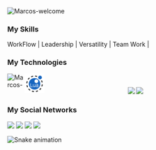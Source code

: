 <img title="Marcos-welcome" src="https://github.com/marcs-cpp/animation.svg/blob/master/readme.svg" alt="Marcos-welcome" align="center" height="" width="2000">

<h3>My Skills</h3>
<div styleisplay: inline_block">
 <p> WorkFlow | Leadership | Versatility | Team Work | </p>
<h3>My Technologies</h3>
<div style="display: inline_block">
    <img align="left" alt="Marcos-c++" height="40" width="40" src="https://icongr.am/devicon/cplusplus-original.svg?size=138">
    <img align="left" alt="Marcos-lua" height="45" width="45" src="svg/lua.svg">

​                                                                                         

</div>

<div align="center">
  <img height="180em" src="https://github-readme-stats.vercel.app/api?username=marcs-cpp&show_icons=true&theme=dracula&include_all_commits=true&count_private=true"/>
  <img height="180em" src="https://github-readme-stats.vercel.app/api/top-langs/?username=marcs-cpp&layout=compact&langs_count=7&theme=dracula"/>
</div>

<div>
    <h3 style="text-align: left;">My Social Networks</h3>
    <a href="https://instagram.com/marcos.cpp" target="_blank"><img src="https://img.shields.io/badge/-Instagram-%23E4405F?style=for-the-badge&logo=instagram&logoColor=white" target="_blank"></a>
    <a href = "https://twitter.com/marcs_cpp"><img src="https://img.shields.io/badge/Twitter-1DA1F2?style=for-the-badge&logo=twitter&logoColor=white" target="_blank"></a>
    <a href="https://www.linkedin.com/in/marcs-cpp/" target="_blank"><img src="https://img.shields.io/badge/-LinkedIn-%230077B5?style=for-the-badge&logo=linkedin&logoColor=white" target="_blank"></a>
    <a href="https://www.twitch.tv/hugzada_" target="_blank"><img src="https://img.shields.io/badge/Twitch-9146FF?style=for-the-badge&logo=twitch&logoColor=white" target="_blank"></a>
</div>

  ![Snake animation](https://github.com/marcs-cpp/marcs-cpp/blob/output/github-contribution-grid-snake.svg "Snake animation")
